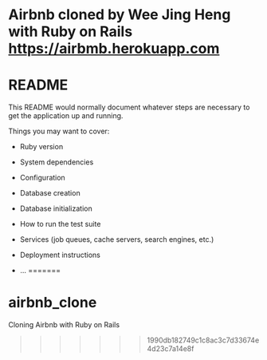 Airbnb cloned by Wee Jing Heng with Ruby on Rails https://airbmb.herokuapp.com
================
# README

This README would normally document whatever steps are necessary to get the
application up and running.

Things you may want to cover:

* Ruby version

* System dependencies

* Configuration

* Database creation

* Database initialization

* How to run the test suite

* Services (job queues, cache servers, search engines, etc.)

* Deployment instructions

* ...
=======
# airbnb_clone
Cloning Airbnb with Ruby on Rails
>>>>>>> 1990db182749c1c8ac3c7d33674e4d23c7a14e8f
